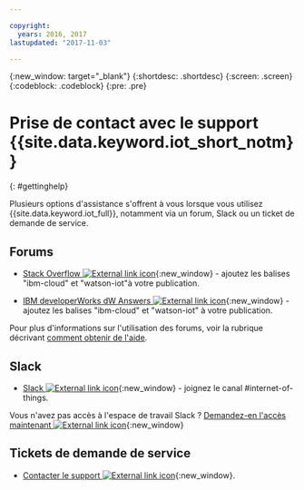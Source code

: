 ```yaml
---

copyright:
  years: 2016, 2017
lastupdated: "2017-11-03"

---
```


{:new_window: target="\_blank"}
{:shortdesc: .shortdesc}
{:screen: .screen}
{:codeblock: .codeblock}
{:pre: .pre}

# Prise de contact avec le support {{site.data.keyword.iot_short_notm}}
{: #gettinghelp}

Plusieurs options d'assistance s'offrent à vous lorsque vous utilisez {{site.data.keyword.iot_full}}, notamment via un forum, Slack ou un ticket de demande de service. 

## Forums

* [Stack Overflow ![External link icon](../../icons/launch-glyph.svg "External link icon")](http://stackoverflow.com/search?q=watson-iot+ibm-bluemix){:new_window} - ajoutez les balises "ibm-cloud" et "watson-iot"à votre publication.
<!--Insert the appropriate dW Answers tag for your service for <service_keyword> in URL below:  -->
* [IBM developerWorks dW Answers ![External link icon](../../icons/launch-glyph.svg "External link icon")](https://developer.ibm.com/answers/topics/watson-iot/?smartspace=bluemix){:new_window} - ajoutez les balises "ibm-cloud" et "watson-iot" à votre publication.

Pour plus d'informations sur l'utilisation des forums, voir la rubrique décrivant [comment obtenir de l'aide](https://www.{DomainName}/docs/support/index.html#getting-help).


## Slack

* [Slack ![External link icon](../../icons/launch-glyph.svg "External link icon")](https://ibm-developers.slack.com/){:new_window} - joignez le canal #internet-of-things.

Vous n'avez pas accès à l'espace de travail Slack ?  [Demandez-en l'accès maintenant ![External link icon](../../icons/launch-glyph.svg "External link icon")](https://bxdevs-slack-invite.mybluemix.net/){:new_window}

## Tickets de demande de service

* [Contacter le support ![External link icon](../../icons/launch-glyph.svg "External link icon")](https://www.{DomainName}/docs/support/index.html#contacting-support){:new_window}.

